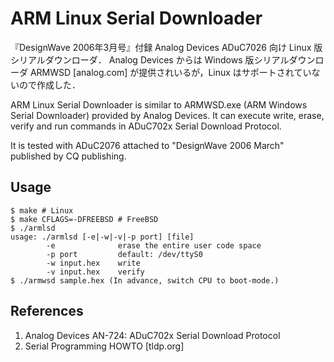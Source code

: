 # ARM Linux Serial Downloader

『DesignWave 2006年3月号』付録 Analog Devices ADuC7026 向け Linux 版シリアルダウンローダ．
Analog Devices からは Windows 版シリアルダウンローダ ARMWSD [analog.com] が提供されいるが，Linux はサポートされていないので作成した．

ARM Linux Serial Downloader is similar to ARMWSD.exe (ARM Windows Serial Downloader) provided by Analog Devices.
It can execute write, erase, verify and run commands in ADuC702x Serial Download Protocol.

It is tested with ADuC2076 attached to "DesignWave 2006 March" published by CQ publishing.

## Usage
```
$ make # Linux
$ make CFLAGS=-DFREEBSD # FreeBSD
$ ./armlsd
usage: ./armlsd [-e|-w|-v|-p port] [file]
        -e              erase the entire user code space
        -p port         default: /dev/ttyS0
        -w input.hex    write
        -v input.hex    verify
$ ./armwsd sample.hex (In advance, switch CPU to boot-mode.)
```

## References
1. Analog Devices AN-724: ADuC702x Serial Download Protocol
2. Serial Programming HOWTO [tldp.org]
